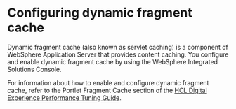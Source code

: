 # Configuring dynamic fragment cache

Dynamic fragment cache (also known as servlet caching) is a component of WebSphere Application Server that provides content caching. You configure and enable dynamic fragment cache by using the WebSphere Integrated Solutions Console.

For information about how to enable and configure dynamic fragment cache, refer to the Portlet Fragment Cache section of the [HCL Digital Experience Performance Tuning Guide](https://opensource.hcltechsw.com/digital-experience/CF221/guide_me/Performance_Tuning/).
